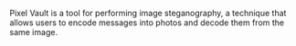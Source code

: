 Pixel Vault is a tool for performing image steganography, a technique that allows users to encode messages into photos and decode them from the same image.
